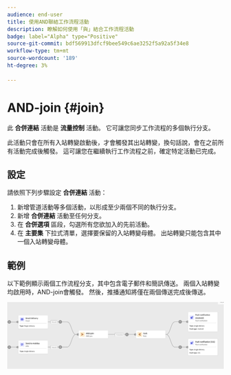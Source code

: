 ```yaml
---
audience: end-user
title: 使用AND聯結工作流程活動
description: 瞭解如何使用「與」結合工作流程活動
badge: label="Alpha" type="Positive"
source-git-commit: bdf569913dfcf9bee549c6ae3252f5a92a5f34e8
workflow-type: tm+mt
source-wordcount: '189'
ht-degree: 3%

---
```



# AND-join {#join}

此 **合併連結** 活動是 **流量控制** 活動。 它可讓您同步工作流程的多個執行分支。

此活動只會在所有入站轉變啟動後，才會觸發其出站轉變，換句話說，會在之前所有活動完成後觸發。 這可讓您在繼續執行工作流程之前，確定特定活動已完成。

## 設定

請依照下列步驟設定 **合併連結** 活動：

1. 新增管道活動等多個活動，以形成至少兩個不同的執行分支。
1. 新增 **合併連結** 活動至任何分支。
1. 在 **合併選項** 區段，勾選所有您欲加入的先前活動。
1. 在 **主要集** 下拉式清單，選擇要保留的入站轉變母體。 出站轉變只能包含其中一個入站轉變母體。

## 範例

以下範例顯示兩個工作流程分支，其中包含電子郵件和簡訊傳送。 兩個入站轉變均啟用時，AND-join會觸發。 然後，推播通知將僅在兩個傳送完成後傳送。

![](../assets/workflow-andjoin-example.png)
